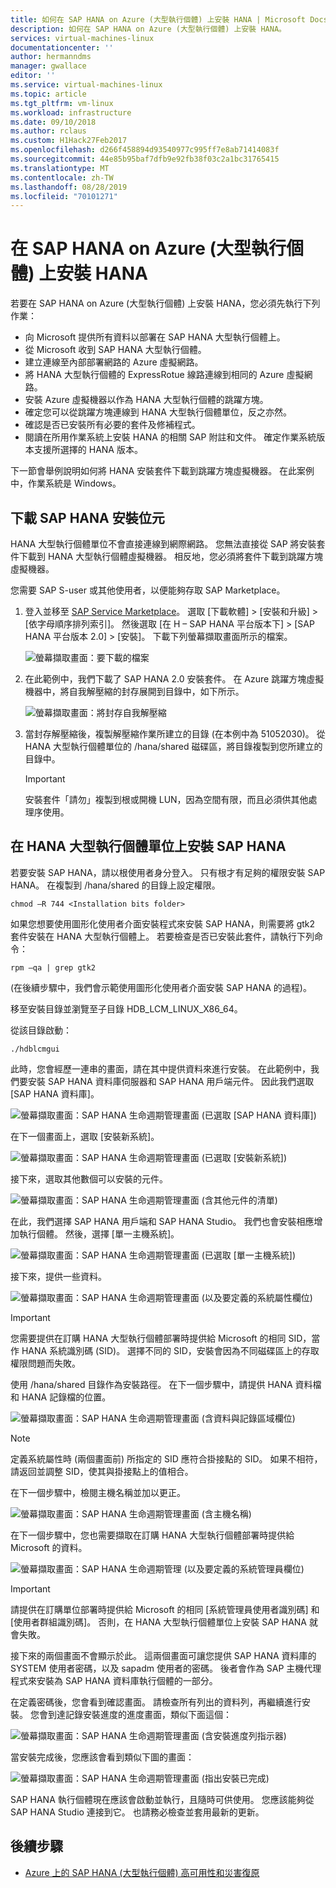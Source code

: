 ```yaml
---
title: 如何在 SAP HANA on Azure (大型執行個體) 上安裝 HANA | Microsoft Docs
description: 如何在 SAP HANA on Azure (大型執行個體) 上安裝 HANA。
services: virtual-machines-linux
documentationcenter: ''
author: hermanndms
manager: gwallace
editor: ''
ms.service: virtual-machines-linux
ms.topic: article
ms.tgt_pltfrm: vm-linux
ms.workload: infrastructure
ms.date: 09/10/2018
ms.author: rclaus
ms.custom: H1Hack27Feb2017
ms.openlocfilehash: d266f458894d93540977c995ff7e8ab71414083f
ms.sourcegitcommit: 44e85b95baf7dfb9e92fb38f03c2a1bc31765415
ms.translationtype: MT
ms.contentlocale: zh-TW
ms.lasthandoff: 08/28/2019
ms.locfileid: "70101271"
---
```

# <a name="install-hana-on-sap-hana-on-azure-large-instances"></a>在 SAP HANA on Azure (大型執行個體) 上安裝 HANA

若要在 SAP HANA on Azure (大型執行個體) 上安裝 HANA，您必須先執行下列作業：
- 向 Microsoft 提供所有資料以部署在 SAP HANA 大型執行個體上。
- 從 Microsoft 收到 SAP HANA 大型執行個體。
- 建立連線至內部部署網路的 Azure 虛擬網路。
- 將 HANA 大型執行個體的 ExpressRotue 線路連線到相同的 Azure 虛擬網路。
- 安裝 Azure 虛擬機器以作為 HANA 大型執行個體的跳躍方塊。
- 確定您可以從跳躍方塊連線到 HANA 大型執行個體單位，反之亦然。
- 確認是否已安裝所有必要的套件及修補程式。
- 閱讀在所用作業系統上安裝 HANA 的相關 SAP 附註和文件。 確定作業系統版本支援所選擇的 HANA 版本。

下一節會舉例說明如何將 HANA 安裝套件下載到跳躍方塊虛擬機器。 在此案例中，作業系統是 Windows。

## <a name="download-the-sap-hana-installation-bits"></a>下載 SAP HANA 安裝位元
HANA 大型執行個體單位不會直接連線到網際網路。 您無法直接從 SAP 將安裝套件下載到 HANA 大型執行個體虛擬機器。 相反地，您必須將套件下載到跳躍方塊虛擬機器。

您需要 SAP S-user 或其他使用者，以便能夠存取 SAP Marketplace。

1. 登入並移至 [SAP Service Marketplace](https://support.sap.com/en/index.html)。 選取 [下載軟體] > [安裝和升級] > [依字母順序排列索引]。 然後選取 [在 H – SAP HANA 平台版本下] > [SAP HANA 平台版本 2.0] > [安裝]。 下載下列螢幕擷取畫面所示的檔案。

   ![螢幕擷取畫面：要下載的檔案](./media/hana-installation/image16_download_hana.PNG)

2. 在此範例中，我們下載了 SAP HANA 2.0 安裝套件。 在 Azure 跳躍方塊虛擬機器中，將自我解壓縮的封存展開到目錄中，如下所示。

   ![螢幕擷取畫面：將封存自我解壓縮](./media/hana-installation/image17_extract_hana.PNG)

3. 當封存解壓縮後，複製解壓縮作業所建立的目錄 (在本例中為 51052030)。 從 HANA 大型執行個體單位的 /hana/shared 磁碟區，將目錄複製到您所建立的目錄中。

   > [!Important]
   > 安裝套件「請勿」複製到根或開機 LUN，因為空間有限，而且必須供其他處理序使用。


## <a name="install-sap-hana-on-the-hana-large-instance-unit"></a>在 HANA 大型執行個體單位上安裝 SAP HANA
若要安裝 SAP HANA，請以根使用者身分登入。 只有根才有足夠的權限安裝 SAP HANA。 在複製到 /hana/shared 的目錄上設定權限。

```
chmod –R 744 <Installation bits folder>
```

如果您想要使用圖形化使用者介面安裝程式來安裝 SAP HANA，則需要將 gtk2 套件安裝在 HANA 大型執行個體上。 若要檢查是否已安裝此套件，請執行下列命令：

```
rpm –qa | grep gtk2
```

(在後續步驟中，我們會示範使用圖形化使用者介面安裝 SAP HANA 的過程)。

移至安裝目錄並瀏覽至子目錄 HDB_LCM_LINUX_X86_64。 

從該目錄啟動：

```
./hdblcmgui 
```
此時，您會經歷一連串的畫面，請在其中提供資料來進行安裝。 在此範例中，我們要安裝 SAP HANA 資料庫伺服器和 SAP HANA 用戶端元件。 因此我們選取 [SAP HANA 資料庫]。

![螢幕擷取畫面：SAP HANA 生命週期管理畫面 (已選取 [SAP HANA 資料庫])](./media/hana-installation/image18_hana_selection.PNG)

在下一個畫面上，選取 [安裝新系統]。

![螢幕擷取畫面：SAP HANA 生命週期管理畫面 (已選取 [安裝新系統])](./media/hana-installation/image19_select_new.PNG)

接下來，選取其他數個可以安裝的元件。

![螢幕擷取畫面：SAP HANA 生命週期管理畫面 (含其他元件的清單)](./media/hana-installation/image20_select_components.PNG)

在此，我們選擇 SAP HANA 用戶端和 SAP HANA Studio。 我們也會安裝相應增加執行個體。 然後，選擇 [單一主機系統]。 

![螢幕擷取畫面：SAP HANA 生命週期管理畫面 (已選取 [單一主機系統])](./media/hana-installation/image21_single_host.PNG)

接下來，提供一些資料。

![螢幕擷取畫面：SAP HANA 生命週期管理畫面 (以及要定義的系統屬性欄位)](./media/hana-installation/image22_provide_sid.PNG)

> [!Important]
> 您需要提供在訂購 HANA 大型執行個體部署時提供給 Microsoft 的相同 SID，當作 HANA 系統識別碼 (SID)。 選擇不同的 SID，安裝會因為不同磁碟區上的存取權限問題而失敗。

使用 /hana/shared 目錄作為安裝路徑。 在下一個步驟中，請提供 HANA 資料檔和 HANA 記錄檔的位置。


![螢幕擷取畫面：SAP HANA 生命週期管理畫面 (含資料與記錄區域欄位)](./media/hana-installation/image23_provide_log.PNG)

> [!Note]
> 定義系統屬性時 (兩個畫面前) 所指定的 SID 應符合掛接點的 SID。 如果不相符，請返回並調整 SID，使其與掛接點上的值相合。

在下一個步驟中，檢閱主機名稱並加以更正。 

![螢幕擷取畫面：SAP HANA 生命週期管理畫面 (含主機名稱)](./media/hana-installation/image24_review_host_name.PNG)

在下一個步驟中，您也需要擷取在訂購 HANA 大型執行個體部署時提供給 Microsoft 的資料。 

![螢幕擷取畫面：SAP HANA 生命週期管理 (以及要定義的系統管理員欄位)](./media/hana-installation/image25_provide_guid.PNG)

> [!Important]
> 請提供在訂購單位部署時提供給 Microsoft 的相同 [系統管理員使用者識別碼] 和 [使用者群組識別碼]。 否則，在 HANA 大型執行個體單位上安裝 SAP HANA 就會失敗。

接下來的兩個畫面不會顯示於此。 這兩個畫面可讓您提供 SAP HANA 資料庫的 SYSTEM 使用者密碼，以及 sapadm 使用者的密碼。 後者會作為 SAP 主機代理程式來安裝為 SAP HANA 資料庫執行個體的一部分。

在定義密碼後，您會看到確認畫面。 請檢查所有列出的資料列，再繼續進行安裝。 您會到達記錄安裝進度的進度畫面，類似下面這個：

![螢幕擷取畫面：SAP HANA 生命週期管理畫面 (含安裝進度列指示器)](./media/hana-installation/image27_show_progress.PNG)

當安裝完成後，您應該會看到類似下圖的畫面：

![螢幕擷取畫面：SAP HANA 生命週期管理畫面 (指出安裝已完成)](./media/hana-installation/image28_install_finished.PNG)

SAP HANA 執行個體現在應該會啟動並執行，且隨時可供使用。 您應該能夠從 SAP HANA Studio 連接到它。 也請務必檢查並套用最新的更新。


## <a name="next-steps"></a>後續步驟

- [Azure 上的 SAP HANA (大型執行個體) 高可用性和災害復原](hana-overview-high-availability-disaster-recovery.md)

